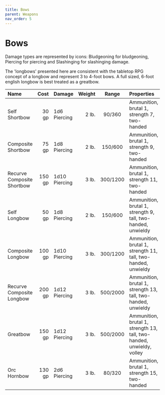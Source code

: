 ```yaml
---
title: Bows
parent: Weapons
nav_order: 5
---
```


# Bows
Damage types are represented by icons: Bludgeoning for bludgeoning, Piercing for piercing and Slashinging for slashinging damage.

The 'longbows' presented here are consistent with the tabletop RPG concept of a longbow and represent 3 to 4-foot bows. A full sized, 6-foot english longbow is best treated as a greatbow.

| Name | Cost | Damage | Weight | Range | Properties | 
|:-----|-----:|:-------|-------:|:-----:|:-----------|
| Self Shortbow | 30 gp | 1d6 Piercing | 2 lb. | 90/360 | Ammunition, brutal 1, strength 7, two-handed |
| Composite Shortbow | 75 gp | 1d8 Piercing | 2 lb. | 150/600 | Ammunition, brutal 1, strength 9, two-handed |
| Recurve Composite Shortbow | 150 gp | 1d10 Piercing | 3 lb. | 300/1200 | Ammunition, brutal 1, strength 11, two-handed |
| Self Longbow | 50 gp | 1d8 Piercing | 2 lb. | 150/600 | Ammunition, brutal 1, strength 9, tall, two-handed, unwieldy |
| Composite Longbow | 100 gp | 1d10 Piercing | 3 lb. | 300/1200 | Ammunition, brutal 1, strength 11, tall, two-handed, unwieldy |
| Recurve Composite Longbow | 200 gp | 1d12 Piercing | 3 lb. | 500/2000 | Ammunition, brutal 1, strength 13, tall, two-handed, unwieldy |
| Greatbow | 150 gp | 1d12 Piercing | 3 lb.| 500/2000 | Ammunition, brutal 1, strength 13, tall, two-handed, unwieldy, volley |
| Orc Hornbow | 130 gp | 2d6 Piercing | 3 lb. | 80/320 | Ammunition, brutal 1, strength 15, two-handed |
